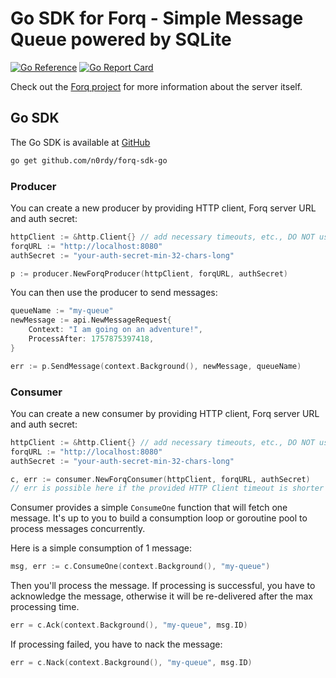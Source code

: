 # Go SDK for Forq - Simple Message Queue powered by SQLite

[![Go Reference](https://pkg.go.dev/badge/github.com/n0rdy/forq-sdk-go.svg)](https://pkg.go.dev/github.com/n0rdy/forq-sdk-go)
[![Go Report Card](https://goreportcard.com/badge/github.com/n0rdy/forq-sdk-go)](https://goreportcard.com/report/github.com/n0rdy/forq-sdk-go)

Check out the [Forq project](https://forq.sh) for more information about the server itself.

## Go SDK

The Go SDK is available at [GitHub](https://github.com/n0rdy/forq-sdk-go)

```bash
go get github.com/n0rdy/forq-sdk-go
```

### Producer

You can create a new producer by providing HTTP client, Forq server URL and auth secret:

```go
httpClient := &http.Client{} // add necessary timeouts, etc., DO NOT use http.DefaultClient as it is not safe for production
forqURL := "http://localhost:8080"
authSecret := "your-auth-secret-min-32-chars-long"

p := producer.NewForqProducer(httpClient, forqURL, authSecret)
```

You can then use the producer to send messages:

```go
queueName := "my-queue"
newMessage := api.NewMessageRequest{
    Context: "I am going on an adventure!",
    ProcessAfter: 1757875397418,
}

err := p.SendMessage(context.Background(), newMessage, queueName)
```

### Consumer

You can create a new consumer by providing HTTP client, Forq server URL and auth secret:

```go
httpClient := &http.Client{} // add necessary timeouts, etc., DO NOT use http.DefaultClient as it is not safe for production
forqURL := "http://localhost:8080"
authSecret := "your-auth-secret-min-32-chars-long"

c, err := consumer.NewForqConsumer(httpClient, forqURL, authSecret)
// err is possible here if the provided HTTP Client timeout is shorter than 35 seconds (30 seconds long polling + 5 seconds buffer) 
```

Consumer provides a simple `ConsumeOne` function that will fetch one message.
It's up to you to build a consumption loop or goroutine pool to process messages concurrently.

Here is a simple consumption of 1 message:

```go
msg, err := c.ConsumeOne(context.Background(), "my-queue")
```

Then you'll process the message.
If processing is successful, you have to acknowledge the message, otherwise it will be re-delivered after the max processing time.

```go
err = c.Ack(context.Background(), "my-queue", msg.ID)
```

If processing failed, you have to nack the message:

```go
err = c.Nack(context.Background(), "my-queue", msg.ID)
```
